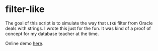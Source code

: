 # filter-like
The goal of this script is to simulate the way that `LIKE` filter from Oracle deals with strings.
I wrote this just for the fun. It was kind of a proof of concept for my database teacher at the time.

Online demo [here](http://rafaelrinaldi.github.com/filter-like).